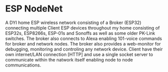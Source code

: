 # ESP NodeNet
A DYI home ESP wireless network consisting of a Broker (ESP32) connecting multiple Client ESP devices throughout my home consisting of ESP32s, ESP8266s, ESP-01s and Sonoffs as well as some older PK-Link switches. The broker also connects to Alexa enabling 101-voice commands for broker and network nodes. The broker also provides a web-monitor for debugging, monitoring and controling any network device. Client have their own internet/LAN connection [HTTP] and use a single socket server to communicate within the natwork itself enabling node to node communications.
